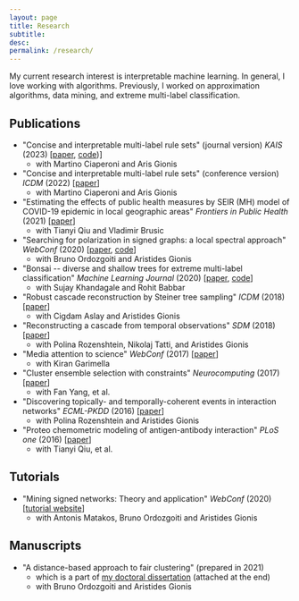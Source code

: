 ```yaml
---
layout: page
title: Research
subtitle: 
desc: 
permalink: /research/
---
```


<div class="lead pretty-links">

My current research interest is interpretable machine learning. In general, I love working with algorithms. Previously, I worked on approximation algorithms, data mining, and extreme multi-label classification.

## Publications

- "Concise and interpretable multi-label rule sets" (journal version) *KAIS* (2023) [[paper](https://link.springer.com/article/10.1007/s10115-023-01930-6), [code](https://github.com/DiverseMultiLabelClassificationRules/CORSET))]
  - with Martino Ciaperoni and Aris Gionis
- "Concise and interpretable multi-label rule sets" (conference version) *ICDM* (2022) [[paper](https://arxiv.org/pdf/2210.01533.pdf)]
  - with Martino Ciaperoni and Aris Gionis 
- "Estimating the effects of public health measures by SEIR (MH) model of COVID-19 epidemic in local geographic areas" *Frontiers in Public Health* (2021) [[paper](https://pubmed.ncbi.nlm.nih.gov/35059370/)]
  - with Tianyi Qiu and  Vladimir Brusic 
- "Searching for polarization in signed graphs: a local spectral approach" *WebConf* (2020) [[paper](https://arxiv.org/pdf/2001.09410.pdf), [code](https://github.com/xiaohan2012/signed-local-community)]
  - with Bruno Ordozgoiti and Aristides Gionis 
- "Bonsai -- diverse and shallow trees for extreme multi-label classification" *Machine Learning Journal* (2020) [[paper](https://arxiv.org/pdf/1904.08249.pdf), [code](https://github.com/xmc-aalto/bonsai)]
  - with Sujay Khandagale and Rohit Babbar 
- "Robust cascade reconstruction by Steiner tree sampling" *ICDM* (2018) [[paper](https://arxiv.org/pdf/1809.05812.pdf)]
  - with Cigdam Aslay and Aristides Gionis 
- "Reconstructing a cascade from temporal observations" *SDM* (2018) [[paper](https://arxiv.org/pdf/1801.08586.pdf)]
  - with Polina Rozenshtein, Nikolaj Tatti, and Aristides Gionis 
- "Media attention to science" *WebConf* (2017) [[paper](https://aaltodoc.aalto.fi/handle/123456789/30022)]
  - with Kiran Garimella   
- "Cluster ensemble selection with constraints" *Neurocomputing* (2017) [[paper](https://www.sciencedirect.com/science/article/abs/pii/S0925231217300024)]
  - with Fan Yang, et al.   
- "Discovering topically- and temporally-coherent events in interaction networks" *ECML-PKDD* (2016) [[paper](https://arxiv.org/pdf/1606.09446.pdf)]
  - with Polina Rozenshtein and Aristides Gionis  
- "Proteo chemometric modeling of antigen-antibody interaction" *PLoS one* (2016) [[paper](https://www.ncbi.nlm.nih.gov/pmc/articles/PMC4406442/)]
  - with Tianyi Qiu, et al. 

## Tutorials

- "Mining signed networks: Theory and application" *WebConf* (2020) [[tutorial website](https://justbruno.github.io/signed-networks-tutorial/)]
  - with Antonis Matakos, Bruno Ordozgoiti and Aristides Gionis

## Manuscripts

- "A distance-based approach to fair clustering" (prepared in 2021)
  - which is a part of [my doctoral dissertation](https://aaltodoc.aalto.fi/bitstream/handle/123456789/46243/isbn9789526039909.pdf?sequence=1&isAllowed=y) (attached at the end)
  - with Bruno Ordozgoiti and Aristides Gionis 


</div>
